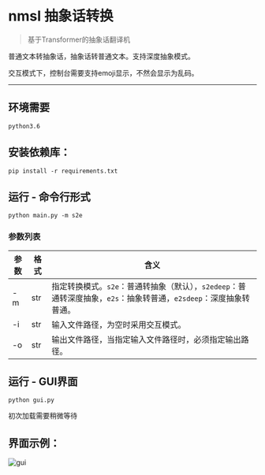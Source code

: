 # nmsl 抽象话转换

> 基于Transformer的抽象话翻译机

普通文本转抽象话，抽象话转普通文本。支持深度抽象模式。

交互模式下，控制台需要支持emoji显示，不然会显示为乱码。

---
## 环境需要
```
python3.6
```
## 安装依赖库：
```
pip install -r requirements.txt
```
## 运行 - 命令行形式
```python main.py -m s2e```

### 参数列表

参数|格式|含义
-|-|-
-m |str| 指定转换模式。```s2e```：普通转抽象（默认），```s2edeep```：普通转深度抽象，```e2s```：抽象转普通，```e2sdeep```：深度抽象转普通。
-i |str| 输入文件路径，为空时采用交互模式。
-o |str| 输出文件路径，当指定输入文件路径时，必须指定输出路径。

## 运行 - GUI界面
```
python gui.py
```
初次加载需要稍微等待

## 界面示例：

![gui](https://github.com/sigmeta/nmsl/raw/master/data/gui.png)